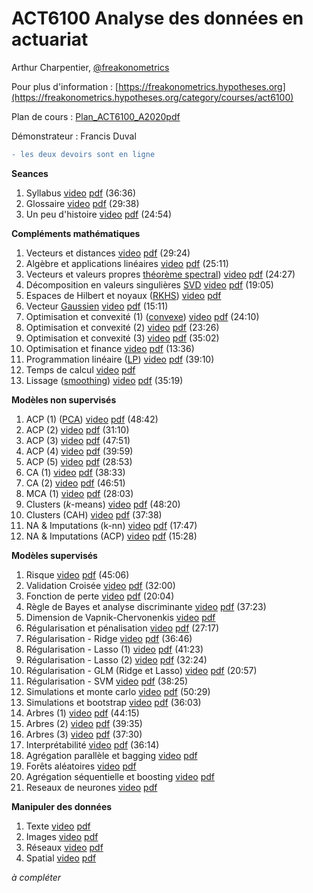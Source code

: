 # ACT6100 Analyse des données en actuariat 

Arthur Charpentier, [@freakonometrics](https://twitter.com/freakonometrics)

Pour plus d'information : [https://freakonometrics.hypotheses.org](https://freakonometrics.hypotheses.org/category/courses/act6100)

Plan de cours : [Plan_ACT6100_A2020pdf](/docs/STT6100_A2020_Plan_de_Cours.pdf)

Démonstrateur : Francis Duval 

```diff
- les deux devoirs sont en ligne
```

**Seances**

1. Syllabus <a href="https://www.youtube.com/watch?v=mnk3jYSYUXU&list=PLCrFTE7Gu_3Q7HOyQ7iMgXUY6EFalfng2&index=2&t=0s">video</a> <a href="https://github.com/freakonometrics/ACT6100/blob/master/slides/ACT6100_A2020_INTRO_1.pdf">pdf</a> (36:36) <br /> 
2. Glossaire <a href="https://www.youtube.com/watch?v=QFzzYKsQmMc&list=PLCrFTE7Gu_3Q7HOyQ7iMgXUY6EFalfng2&index=3&t=0s">video</a> <a href="https://github.com/freakonometrics/ACT6100/blob/master/slides/ACT6100_A2020_INTRO_2.pdf">pdf</a> (29:38) <br /> 
3. Un peu d'histoire <a href="https://www.youtube.com/watch?v=Lc7MjWcjk9Q&list=PLCrFTE7Gu_3Q7HOyQ7iMgXUY6EFalfng2&index=4&t=0s">video</a> <a href="https://github.com/freakonometrics/ACT6100/blob/master/slides/ACT6100_A2020_INTRO_3.pdf">pdf</a> (24:54) <br /> 

**Compléments mathématiques**  

1. Vecteurs et distances <a href="https://www.youtube.com/watch?v=fh3xzt4V4fs&list=PLCrFTE7Gu_3Q7HOyQ7iMgXUY6EFalfng2&index=4">video</a> <a href="https://github.com/freakonometrics/ACT6100/blob/master/slides/ACT6100_A2020_RAP_1.pdf">pdf</a> (29:24) <br /> 
2. Algèbre et applications linéaires <a href="https://www.youtube.com/watch?v=n5aFdeFZ-w8&list=PLCrFTE7Gu_3Q7HOyQ7iMgXUY6EFalfng2&index=5">video</a> <a href="https://github.com/freakonometrics/ACT6100/blob/master/slides/ACT6100_A2020_RAP_2.pdf">pdf</a> (25:11) <br /> 
3. Vecteurs et valeurs propres [théorème spectral](https://en.wikipedia.org/wiki/Spectral_theorem)) <a href="https://www.youtube.com/watch?v=FXTYEqXvscc&list=PLCrFTE7Gu_3Q7HOyQ7iMgXUY6EFalfng2&index=6">video</a> <a href="https://github.com/freakonometrics/ACT6100/blob/master/slides/ACT6100_A2020_RAP_3.pdf">pdf</a> (24:27) <br /> 
4. Décomposition en valeurs singulières [SVD](https://en.wikipedia.org/wiki/Singular_value_decomposition) <a href="https://www.youtube.com/watch?v=KHyNUHYSLR0&list=PLCrFTE7Gu_3Q7HOyQ7iMgXUY6EFalfng2&index=8&t=0s">video</a> <a href="https://github.com/freakonometrics/ACT6100/blob/master/slides/ACT6100_A2020_RAP_4.pdf">pdf</a> (19:05) <br /> 
5. Espaces de Hilbert et noyaux ([RKHS](https://en.wikipedia.org/wiki/Reproducing_kernel_Hilbert_space)) <a href="">video</a> <a href="https://github.com/freakonometrics/ACT6100/blob/master/slides/ACT6100_A2020_RAP_5.pdf">pdf</a> <br /> 
6. Vecteur [Gaussien](https://en.wikipedia.org/wiki/Multivariate_normal_distribution) <a href="https://www.youtube.com/watch?v=avtozIeWR5w&list=PLCrFTE7Gu_3Q7HOyQ7iMgXUY6EFalfng2&index=9&t=0s">video</a> <a href="https://github.com/freakonometrics/ACT6100/blob/master/slides/ACT6100_A2020_RAP_6.pdf">pdf</a> (15:11) <br /> 
7. Optimisation et convexité (1) ([convexe](https://en.wikipedia.org/wiki/Convex_set)) <a href="https://www.youtube.com/watch?v=SDve2A6DJNc&list=PLCrFTE7Gu_3Q7HOyQ7iMgXUY6EFalfng2&index=10&t=0s">video</a> <a href="https://github.com/freakonometrics/ACT6100/blob/master/slides/ACT6100_A2020_RAP_7.pdf">pdf</a> (24:10) <br /> 
8. Optimisation et convexité (2) <a href="https://www.youtube.com/watch?v=DdZklWj5vVI&list=PLCrFTE7Gu_3Q7HOyQ7iMgXUY6EFalfng2&index=10">video</a> <a href="https://github.com/freakonometrics/ACT6100/blob/master/slides/ACT6100_A2020_RAP_8.pdf">pdf</a> (23:26) <br /> 
9. Optimisation et convexité (3) <a href="https://www.youtube.com/watch?v=a0_F-Lq_nWc&list=PLCrFTE7Gu_3Q7HOyQ7iMgXUY6EFalfng2&index=11">video</a> <a href="https://github.com/freakonometrics/ACT6100/blob/master/slides/ACT6100_A2020_RAP_9.pdf">pdf</a> (35:02) <br /> 	
10. Optimisation et finance <a href="https://www.youtube.com/watch?v=udqCkSQMFVg&list=PLCrFTE7Gu_3Q7HOyQ7iMgXUY6EFalfng2&index=10&t=0s">video</a> <a href="https://github.com/freakonometrics/ACT6100/blob/master/slides/ACT6100_A2020_RAP_10.pdf">pdf</a> (13:36) <br /> 	
11. Programmation linéaire ([LP](https://en.wikipedia.org/wiki/Linear_programming)) <a href="https://www.youtube.com/watch?v=J4JJXBOMfcg&list=PLCrFTE7Gu_3Q7HOyQ7iMgXUY6EFalfng2&index=11&t=0s">video</a> <a href="https://github.com/freakonometrics/ACT6100/blob/master/slides/ACT6100_A2020_RAP_11.pdf">pdf</a> (39:10) <br /> 
12. Temps de calcul <a href="">video</a> <a href="https://github.com/freakonometrics/ACT6100/blob/master/slides/ACT6100_A2020_RAP_12.pdf">pdf</a> <br /> 
13. Lissage ([smoothing](https://en.wikipedia.org/wiki/Smoothing)) <a href="https://www.youtube.com/watch?v=EabjW0aykSY&list=PLCrFTE7Gu_3Q7HOyQ7iMgXUY6EFalfng2&index=14">video</a> <a href="https://github.com/freakonometrics/ACT6100/blob/master/slides/ACT6100_A2020_RAP_13.pdf">pdf</a> (35:19) <br /> 
</dd>

**Modèles non supervisés**

1. ACP (1) ([PCA](https://en.wikipedia.org/wiki/Principal_component_analysis)) <a href="https://www.youtube.com/watch?v=iw2GJ6R8ev4&list=PLCrFTE7Gu_3Q7HOyQ7iMgXUY6EFalfng2&index=16&t=0s">video</a> <a href="https://github.com/freakonometrics/ACT6100/blob/master/slides/ACT6100_A2020_NS_1_PCA_total.pdf">pdf</a> (48:42) <br /> 
2. ACP (2) <a href="https://www.youtube.com/watch?v=8eTV7QpF-B4&list=PLCrFTE7Gu_3Q7HOyQ7iMgXUY6EFalfng2&index=17&t=0s">video</a> <a href="https://github.com/freakonometrics/ACT6100/blob/master/slides/ACT6100_A2020_NS_1_PCA_total.pdf">pdf</a> (31:10) <br />	
3. ACP (3) <a href="https://www.youtube.com/watch?v=pNQnZhcC5OA&list=PLCrFTE7Gu_3Q7HOyQ7iMgXUY6EFalfng2&index=18">video</a> <a href="https://github.com/freakonometrics/ACT6100/blob/master/slides/ACT6100_A2020_NS_1_PCA_total.pdf">pdf</a> (47:51) <br />
4. ACP (4) <a href="https://www.youtube.com/watch?v=LopPmiHNDpI&list=PLCrFTE7Gu_3Q7HOyQ7iMgXUY6EFalfng2&index=19">video</a> <a href="https://github.com/freakonometrics/ACT6100/blob/master/slides/ACT6100_A2020_NS_1_PCA_total.pdf">pdf</a> (39:59) <br />
5. ACP (5) <a href="https://www.youtube.com/watch?v=ayNXkJvjMY4&list=PLCrFTE7Gu_3Q7HOyQ7iMgXUY6EFalfng2&index=20">video</a> <a href="https://github.com/freakonometrics/ACT6100/blob/master/slides/ACT6100_A2020_NS_1_PCA_total.pdf">pdf</a> (28:53) <br />
6. CA (1) <a href="https://www.youtube.com/watch?v=W3SvB75ZyWU&list=PLCrFTE7Gu_3Q7HOyQ7iMgXUY6EFalfng2&index=20">video</a> <a href="https://github.com/freakonometrics/ACT6100/blob/master/slides/ACT6100_A2020_AFC_total.pdf">pdf</a> (38:33) <br />
7. CA (2) <a href="https://www.youtube.com/watch?v=WanMM7i0Wvw&list=PLCrFTE7Gu_3Q7HOyQ7iMgXUY6EFalfng2&index=21">video</a> <a href="https://github.com/freakonometrics/ACT6100/blob/master/slides/ACT6100_A2020_AFC_total.pdf">pdf</a> (46:51) <br />
8. MCA (1) <a href="https://www.youtube.com/watch?v=wN3SstQsD9M&list=PLCrFTE7Gu_3Q7HOyQ7iMgXUY6EFalfng2&index=22">video</a> <a href="https://github.com/freakonometrics/ACT6100/blob/master/slides/ACT6100_A2020_AFC_total.pdf">pdf</a> (28:03) <br />
9. Clusters (*k*-means) <a href="https://www.youtube.com/watch?v=MjjAJTqYb0c&list=PLCrFTE7Gu_3Q7HOyQ7iMgXUY6EFalfng2&index=24">video</a> <a href="https://github.com/freakonometrics/ACT6100/blob/master/slides/ACT6100_A2020_clusters_total.pdf">pdf</a> (48:20) <br />
10. Clusters (CAH) <a href="https://www.youtube.com/watch?v=lvm42akVgpo&list=PLCrFTE7Gu_3Q7HOyQ7iMgXUY6EFalfng2&index=24">video</a> <a href="https://github.com/freakonometrics/ACT6100/blob/master/slides/ACT6100_A2020_clusters_total.pdf">pdf</a> (37:38) <br />
11. NA & Imputations (k-nn) <a href="https://www.youtube.com/watch?v=vG3vk7-Wexw&list=PLCrFTE7Gu_3Q7HOyQ7iMgXUY6EFalfng2&index=23">video</a> <a href="https://github.com/freakonometrics/ACT6100/blob/master/slides/ACT6100_A2020_NonSup_4.pdf">pdf</a> (17:47) <br />
12. NA & Imputations (ACP) <a href="https://www.youtube.com/watch?v=Tgiqjpo6_QY&list=PLCrFTE7Gu_3Q7HOyQ7iMgXUY6EFalfng2&index=26">video</a> <a href="https://github.com/freakonometrics/ACT6100/blob/master/slides/ACT6100_A2020_NonSup_5.pdf">pdf</a> (15:28) <br />

**Modèles supervisés**

1. Risque <a href="https://www.youtube.com/watch?v=xVj__fbqMEM&list=PLCrFTE7Gu_3Q7HOyQ7iMgXUY6EFalfng2&index=27">video</a> <a href="https://github.com/freakonometrics/ACT6100/blob/master/slides/ACT6100_A2020_Sup_1.pdf">pdf</a> (45:06) <br />
2. Validation Croisée <a href="https://www.youtube.com/watch?v=X0WFJraqv7w&list=PLCrFTE7Gu_3Q7HOyQ7iMgXUY6EFalfng2&index=28">video</a> <a href="https://github.com/freakonometrics/ACT6100/blob/master/slides/ACT6100_A2020_Sup_2.pdf">pdf</a> (32:00) <br />
3. Fonction de perte <a href="https://www.youtube.com/watch?v=Xt_YiM9JaoQ&list=PLCrFTE7Gu_3Q7HOyQ7iMgXUY6EFalfng2&index=29">video</a> <a href="https://github.com/freakonometrics/ACT6100/blob/master/slides/ACT6100_A2020_Sup_3.pdf">pdf</a> (20:04) <br />
4. Règle de Bayes et analyse discriminante <a href="https://www.youtube.com/watch?v=qMnTrnT_Kpk&list=PLCrFTE7Gu_3Q7HOyQ7iMgXUY6EFalfng2&index=30">video</a> <a href="https://github.com/freakonometrics/ACT6100/blob/master/slides/ACT6100_A2020_Sup_4.pdf">pdf</a> (37:23) <br />
5. Dimension de Vapnik-Chervonenkis <a href="">video</a> <a href="https://github.com/freakonometrics/ACT6100/blob/master/slides/ACT6100_A2020_Sup_5.pdf">pdf</a> <br />
6. Régularisation et pénalisation <a href="https://www.youtube.com/watch?v=DN6p2ruEJes&list=PLCrFTE7Gu_3Q7HOyQ7iMgXUY6EFalfng2&index=31">video</a> <a href="https://github.com/freakonometrics/ACT6100/blob/master/slides/ACT6100_A2020_Sup_6.pdf">pdf</a> (27:17) <br />
6. Régularisation - Ridge <a href="https://www.youtube.com/watch?v=0PZtJSw47-Q&list=PLCrFTE7Gu_3Q7HOyQ7iMgXUY6EFalfng2&index=32">video</a> <a href="https://github.com/freakonometrics/ACT6100/blob/master/slides/ACT6100_A2020_Sup_6.pdf">pdf</a> (36:46) <br />
7. Régularisation - Lasso (1) <a href="https://www.youtube.com/watch?v=T6ksy16rTNg&list=PLCrFTE7Gu_3Q7HOyQ7iMgXUY6EFalfng2&index=33">video</a> <a href="https://github.com/freakonometrics/ACT6100/blob/master/slides/ACT6100_A2020_Sup_6.pdf">pdf</a> (41:23) <br />
7. Régularisation - Lasso (2) <a href="https://www.youtube.com/watch?v=UwCg6_uAxPk&list=PLCrFTE7Gu_3Q7HOyQ7iMgXUY6EFalfng2&index=34">video</a> <a href="https://github.com/freakonometrics/ACT6100/blob/master/slides/ACT6100_A2020_Sup_6.pdf">pdf</a> (32:24) <br />
8. Régularisation - GLM (Ridge et Lasso) <a href="https://www.youtube.com/watch?v=KEvYoHDke3I&list=PLCrFTE7Gu_3Q7HOyQ7iMgXUY6EFalfng2&index=35">video</a> <a href="https://github.com/freakonometrics/ACT6100/blob/master/slides/ACT6100_A2020_Sup_7.pdf">pdf</a> (20:57) <br />
8. Régularisation - SVM <a href="https://www.youtube.com/watch?v=OKlMlnuvgho&list=PLCrFTE7Gu_3Q7HOyQ7iMgXUY6EFalfng2&index=36">video</a> <a href="https://github.com/freakonometrics/ACT6100/blob/master/slides/ACT6100_A2020_Sup_8.pdf">pdf</a> (38:25) <br />
10. Simulations et monte carlo <a href="https://www.youtube.com/watch?v=dvCUmVa90T8&list=PLCrFTE7Gu_3Q7HOyQ7iMgXUY6EFalfng2&index=37">video</a> <a href="https://github.com/freakonometrics/ACT6100/blob/master/slides/ACT6100_A2020_Sup_9.pdf">pdf</a> (50:29) <br />
10. Simulations et bootstrap <a href="">video</a> <a href="https://github.com/freakonometrics/ACT6100/blob/master/slides/ACT6100_A2020_Sup_9.pdf">pdf</a> (36:03)  <br />
11. Arbres (1) <a href="https://www.youtube.com/watch?v=GZyawtEJ69c&list=PLCrFTE7Gu_3Q7HOyQ7iMgXUY6EFalfng2&index=39">video</a> <a href="https://github.com/freakonometrics/ACT6100/blob/master/slides/ACT6100_A2020_Sup_10.pdf">pdf</a> (44:15) <br />
12. Arbres (2) <a href="https://www.youtube.com/watch?v=Db-l83hIjQA&list=PLCrFTE7Gu_3Q7HOyQ7iMgXUY6EFalfng2&index=40">video</a> <a href="https://github.com/freakonometrics/ACT6100/blob/master/slides/ACT6100_A2020_Sup_10.pdf">pdf</a> (39:35) <br />
13. Arbres (3) <a href="https://www.youtube.com/watch?v=0Pmpz_pit3c&list=PLCrFTE7Gu_3Q7HOyQ7iMgXUY6EFalfng2&index=41">video</a> <a href="https://github.com/freakonometrics/ACT6100/blob/master/slides/ACT6100_A2020_Sup_10.pdf">pdf</a> (37:30) <br />
12. Interprétabilité <a href="https://www.youtube.com/watch?v=ZqI5W6ETRnU&list=PLCrFTE7Gu_3Q7HOyQ7iMgXUY6EFalfng2&index=42">video</a> <a href="https://github.com/freakonometrics/ACT6100/blob/master/slides/ACT6100_A2020_Sup_11.pdf">pdf</a> (36:14) <br />
15. Agrégation parallèle et bagging <a href="">video</a> <a href="https://github.com/freakonometrics/ACT6100/blob/master/slides/ACT6100_A2020_Sup_12.pdf">pdf</a> <br />
14. Forêts aléatoires <a href="">video</a> <a href="https://github.com/freakonometrics/ACT6100/blob/master/slides/ACT6100_A2020_Sup_12.pdf">pdf</a> <br />
15. Agrégation séquentielle et boosting <a href="">video</a> <a href="https://github.com/freakonometrics/ACT6100/blob/master/slides/ACT6100_A2020_Sup_13.pdf">pdf</a> <br />
16. Reseaux de neurones <a href="">video</a> <a href="">pdf</a> <br />

**Manipuler des données**

1. Texte <a href="">video</a> <a href="">pdf</a> <br />
2. Images <a href="">video</a> <a href="">pdf</a> <br />
3. Réseaux <a href="">video</a> <a href="">pdf</a> <br />
4. Spatial <a href="">video</a> <a href="">pdf</a> <br />

*à compléter*

